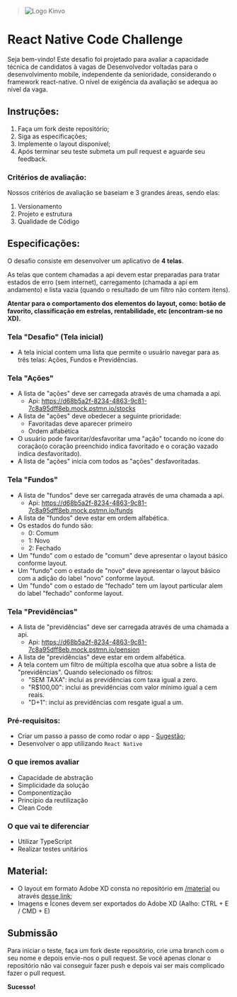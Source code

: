 > ![Logo Kinvo](https://github.com/cbfranca/kinvo-front-end-test/blob/master/logo.svg)

# React Native Code Challenge 

Seja bem-vindo! Este desafio foi projetado para avaliar a capacidade técnica de candidatos à vagas de Desenvolvedor voltadas para o desenvolvimento mobile, independente da senioridade, considerando o framework react-native. O nível de exigência da avaliação se adequa ao nível da vaga.

## Instruções:

1. Faça um fork deste repositório;
2. Siga as especificações;
3. Implemente o layout disponível;
4. Após terminar seu teste submeta um pull request e aguarde seu feedback.

### Critérios de avaliação:

Nossos critérios de avaliação se baseiam e 3 grandes áreas, sendo elas:
1. Versionamento
2. Projeto e estrutura
3. Qualidade de Código

## Especificações:

O desafio consiste em desenvolver um aplicativo de **4 telas**.

As telas que contem chamadas a api devem estar preparadas para tratar estados de erro (sem internet), carregamento (chamada a api em andamento) e lista vazia (quando o resultado de um filtro não contem itens).

**Atentar para o comportamento dos elementos do layout, como: botão de favorito, classificação em estrelas, rentabilidade, etc (encontram-se no XD).**

### Tela "Desafio" (Tela inicial)

- A tela inicial contem uma lista que permite o usuário navegar para as três telas: Ações, Fundos e Previdências.

### Tela "Ações"

- A lista de "ações" deve ser carregada através de uma chamada a api.
  - Api: https://d68b5a2f-8234-4863-9c81-7c8a95dff8eb.mock.pstmn.io/stocks
- A lista de "ações" deve obedecer a seguinte prioridade:
   - Favoritadas deve aparecer primeiro
   - Ordem alfabética
- O usuário pode favoritar/desfavoritar uma "ação" tocando no ícone do coração(o coração preenchido indica favoritado e o coração vazado indica desfavoritado).
- A lista de "ações" inicia com todos as "ações" desfavoritadas.

### Tela "Fundos"

- A lista de "fundos" deve ser carregada através de uma chamada a api.
  - Api: https://d68b5a2f-8234-4863-9c81-7c8a95dff8eb.mock.pstmn.io/funds
- A lista de "fundos" deve estar em ordem alfabética.
- Os estados do fundo são:
  - 0: Comum
  - 1: Novo
  - 2: Fechado
- Um "fundo" com o estado de "comum" deve apresentar o layout básico conforme layout.
- Um "fundo" com o estado de "novo" deve apresentar o layout básico com a adição do label "novo" conforme layout.
- Um "fundo" com o estado de "fechado" tem um layout particular alem do label "fechado" conforme layout.

### Tela "Previdências"

- A lista de "previdências" deve ser carregada através de uma chamada a api.
  - Api: https://d68b5a2f-8234-4863-9c81-7c8a95dff8eb.mock.pstmn.io/pension
- A lista de "previdências" deve estar em ordem alfabética.
- A tela contem um filtro de múltipla escolha que atua sobre a lista de "previdências". Quando selecionado os filtros:
   - "SEM TAXA": inclui as previdências com taxa igual a zero.
   - "R$100,00": inclui as previdências com valor mínimo igual a cem reais.
   - "D+1": inclui as previdências com resgate igual a um.

### Pré-requisitos:

- Criar um passo a passo de como rodar o app - [Sugestão](https://github.com/elsewhencode/project-guidelines/blob/master/README.sample.md);
- Desenvolver o app utilizando `React Native`

### O que iremos avaliar

- Capacidade de abstração
- Simplicidade da solução
- Componentização
- Princípio da reutilização
- Clean Code

### O que vai te diferenciar

- Utilizar TypeScript
- Realizar testes unitários

## Material:

- O layout em formato Adobe XD consta no repositório em [/material](/material) ou através [desse link](https://xd.adobe.com/view/4701a220-a119-482a-89a5-4d110332e25f-1252/);
- Imagens e Ícones devem ser exportados do Adobe XD (Aalho: CTRL + E / CMD + E)

## Submissão

Para iniciar o teste, faça um fork deste repositório, crie uma branch com o seu nome e depois envie-nos o pull request.
Se você apenas clonar o repositório não vai conseguir fazer push e depois vai ser mais complicado fazer o pull request.

**Sucesso!**
